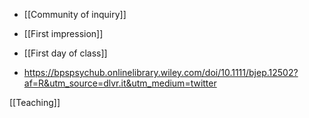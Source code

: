   - [[Community of inquiry]]
  - [[First impression]]
  - [[First day of class]]

  - https://bpspsychub.onlinelibrary.wiley.com/doi/10.1111/bjep.12502?af=R&utm_source=dlvr.it&utm_medium=twitter

[[Teaching]]